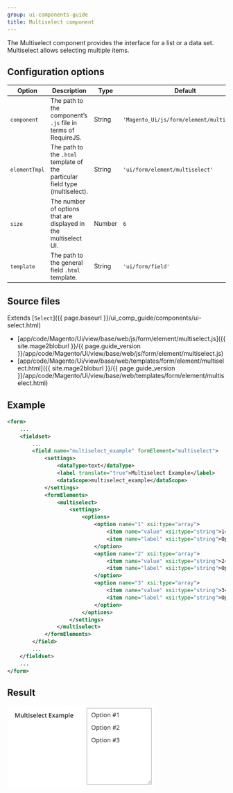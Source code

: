 ```yaml
---
group: ui-components-guide
title: Multiselect component
---
```


The Multiselect component provides the interface for a list or a data set. Multiselect allows selecting multiple items.

## Configuration options

| Option | Description | Type | Default |
| --- | --- | --- | --- |
| `component` | The path to the component’s `.js` file in terms of RequireJS. | String | `'Magento_Ui/js/form/element/multiselect'` |
| `elementTmpl` | The path to the <code>.html</code> template of the particular field type (multiselect). | String | `'ui/form/element/multiselect'` |
| `size` | The number of options that are displayed in the multiselect UI. | Number | `6` |
| `template` | The path to the general field `.html` template. | String | `'ui/form/field'` |

## Source files

Extends [`Select`]({{ page.baseurl }}/ui_comp_guide/components/ui-select.html)

-  [app/code/Magento/Ui/view/base/web/js/form/element/multiselect.js]({{ site.mage2bloburl }}/{{ page.guide_version }}/app/code/Magento/Ui/view/base/web/js/form/element/multiselect.js)
-  [app/code/Magento/Ui/view/base/web/templates/form/element/multiselect.html]({{ site.mage2bloburl }}/{{ page.guide_version }}/app/code/Magento/Ui/view/base/web/templates/form/element/multiselect.html)

## Example

```xml
<form>
    ...
    <fieldset>
        ...
        <field name="multiselect_example" formElement="multiselect">
            <settings>
                <dataType>text</dataType>
                <label translate="true">Multiselect Example</label>
                <dataScope>multiselect_example</dataScope>
            </settings>
            <formElements>
                <multiselect>
                    <settings>
                        <options>
                            <option name="1" xsi:type="array">
                                <item name="value" xsi:type="string">1</item>
                                <item name="label" xsi:type="string">Option #1</item>
                            </option>
                            <option name="2" xsi:type="array">
                                <item name="value" xsi:type="string">2</item>
                                <item name="label" xsi:type="string">Option #2</item>
                            </option>
                            <option name="3" xsi:type="array">
                                <item name="value" xsi:type="string">3</item>
                                <item name="label" xsi:type="string">Option #3</item>
                            </option>
                        </options>
                    </settings>
                </multiselect>
            </formElements>
        </field>
        ...
    </fieldset>
    ...
</form>
```

## Result

![Multiselect Component Example](../_images/ui-components/ui-multiselect-result.png)

